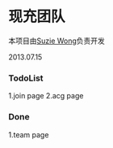 现充团队
================

本项目由[Suzie Wong](http://www.imsuzie.com)负责开发

2013.07.15

### TodoList

1.join page
2.acg page

### Done

1.team page
